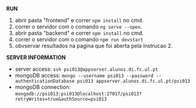 

**RUN**
1. abrir pasta "frontend" e correr `npm install` no cmd.
2. correr o servidor com o comando `ng serve --open`.
3. abrir pasta "backend" e correr `npm install` no cmd.
4. correr o servidor com o comando `npm run devstart`
5. obvservar resultados na pagina que foi aberta pela instrucao 2.


**SERVER INFORMATION**
- server access: `ssh psi013@appserver.alunos.di.fc.ul.pt`
- mongoDB access: `mongo --username psi013 --password --authenticationDatabase psi013 appserver.alunos.di.fc.ul.pt/psi013`
- mongoDB connection: `mongodb://psi013:psi013@localhost:27017/psi013?retryWrites=true&authSource=psi013`

